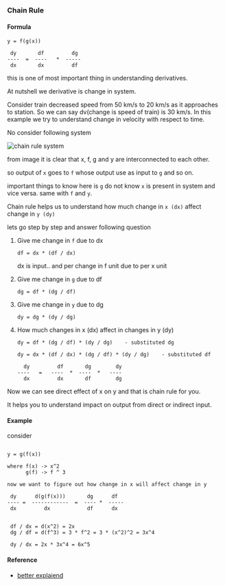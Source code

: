### Chain Rule

#### Formula
```
y = f(g(x))

 dy       df         dg
----  =  ----   *  -----
 dx       dx         df
```


this is one of most important thing in understanding derivatives.

At nutshell we derivative is change in system.

Consider train decreased speed from 50 km/s to 20 km/s as it approaches to station. So we can say dv(change is speed of train) is 30 km/s. In this example we try to understand change in velocity with respect to time.

No consider following system


![chain rule system](https://betterexplained.com/wp-content/uploads/derivatives/chainrulelink.png)


from image it is clear that x, f, g and y are interconnected to each other.

so output of `x` goes to `f` whose output use as input to `g` and so on.

important things to know here is `g` do not know `x` is present in system and vice versa. same with `f` and `y`.


Chain rule helps us to understand how much change in `x (dx)` affect change in `y (dy)`

lets go step by step and answer following question

1. Give me change in `f` due to dx

	```
	df = dx * (df / dx)
	```
	
	dx is input.. and per change in f unit due to per x unit

2. Give me change in `g` due to df
   
   ```
   dg = df * (dg / df)
   ```

3. Give me change in `y` due to dg

   ```
   dy = dg * (dy / dg)
   ```

4. How much changes in x (dx) affect in changes in y (dy)

   ```
   dy = df * (dg / df) * (dy / dg)    - substituted dg
   
   dy = dx * (df / dx) * (dg / df) * (dy / dg)    - substituted df

     dy         df       dg        dy
   ----   =   ----  *  ----  *   ----
     dx         dx       df        dg  
   ```
 
Now we can see direct effect of x on y and that is chain rule for you.

It helps you to understand impact on output from direct or indirect input. 

#### Example

consider

```

y = g(f(x))

where f(x) -> x^2
      g(f) -> f ^ 3

now we want to figure out how change in x will affect change in y

 dy      d(g(f(x)))       dg      df
---- =  ------------  =  ---- *  -----
 dx         dx            df      dx
 
 
 df / dx = d(x^2) = 2x
 dg / df = d(f^3) = 3 * f^2 = 3 * (x^2)^2 = 3x^4
 
 dy / dx = 2x * 3x^4 = 6x^5
```


#### Reference
- [better explaiend](https://betterexplained.com/articles/derivatives-product-power-chain/)